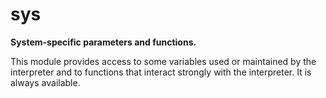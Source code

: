 # sys

**System-specific parameters and functions.**

This module provides access to some variables used or maintained by the interpreter and to functions that interact strongly with the interpreter. It is always available.
